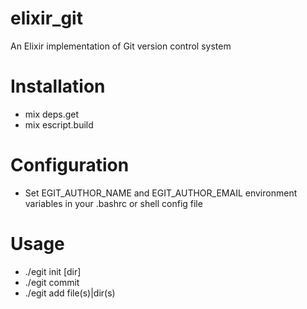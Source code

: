 # elixir_git
An Elixir implementation of Git version control system

# Installation
  * mix deps.get
  * mix escript.build

# Configuration
  * Set EGIT_AUTHOR_NAME and EGIT_AUTHOR_EMAIL environment variables in your .bashrc or shell config file

# Usage
  * ./egit init [dir]
  * ./egit commit
  * ./egit add file(s)|dir(s)